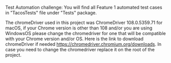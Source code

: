 Test Automation challenge:
You will find all Feature 1 automated test cases in "TacosTests" file under "Tests" package.

The chromeDriver used in this project was ChromeDriver 108.0.5359.71 for macOS, if your Chrome version is other than 108 and/or you are using WindowsOS please
change the chromedriver for one that will be compatible with your Chrome version and/or OS. Here is the link to download chromeDriver if needed https://chromedriver.chromium.org/downloads. 
In case you need to change the chromedriver replace it on the root of the project.



